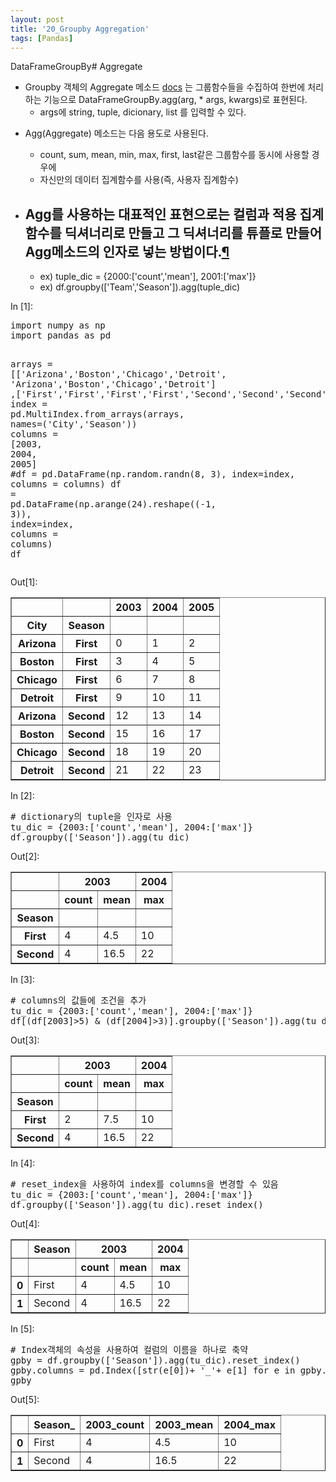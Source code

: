 ```yaml
---
layout: post
title: '20_Groupby Aggregation'
tags: [Pandas]
---
```


<div class="cell border-box-sizing text_cell rendered">
<div class="prompt input_prompt">
</div>
<div class="inner_cell">
<div class="text_cell_render border-box-sizing rendered_html">
<p>DataFrameGroupBy# Aggregate</p>
<ul>
<li>Groupby 객체의  Aggregate 메소드 <a href="https://pandas.pydata.org/pandas-docs/stable/generated/pandas.core.groupby.DataFrameGroupBy.agg.html">docs</a>
는 그룹함수들을 수집하여 한번에 처리하는 기능으로  DataFrameGroupBy.agg(arg, * args,  kwargs)로 표현된다.<ul>
<li>args에 string, tuple, dicionary, list 를 입력할 수 있다.</li>
</ul>
</li>
<li><p>Agg(Aggregate) 메소드는 다음 용도로 사용된다.</p>
<ul>
<li>count, sum, mean, min, max, first, last같은 그룹함수를 동시에 사용할 경우에 </li>
<li>자신만의 데이터 집계함수를 사용(즉, 사용자 집계함수)</li>
</ul>
</li>
<li><h2 id="Agg&#47484;-&#49324;&#50857;&#54616;&#45716;-&#45824;&#54364;&#51201;&#51064;-&#54364;&#54788;&#51004;&#47196;&#45716;-&#52972;&#47100;&#44284;-&#51201;&#50857;-&#51665;&#44228;&#54632;&#49688;&#47484;-&#46357;&#49492;&#45320;&#47532;&#47196;-&#47564;&#46308;&#44256;-&#44536;-&#46357;&#49492;&#45320;&#47532;&#47484;-&#53916;&#54540;&#47196;-&#47564;&#46308;&#50612;-Agg&#47700;&#49548;&#46300;&#51032;-&#51064;&#51088;&#47196;-&#45347;&#45716;-&#48169;&#48277;&#51060;&#45796;.">Agg&#47484; &#49324;&#50857;&#54616;&#45716; &#45824;&#54364;&#51201;&#51064; &#54364;&#54788;&#51004;&#47196;&#45716; &#52972;&#47100;&#44284; &#51201;&#50857; &#51665;&#44228;&#54632;&#49688;&#47484; &#46357;&#49492;&#45320;&#47532;&#47196; &#47564;&#46308;&#44256; &#44536; &#46357;&#49492;&#45320;&#47532;&#47484; &#53916;&#54540;&#47196; &#47564;&#46308;&#50612; Agg&#47700;&#49548;&#46300;&#51032; &#51064;&#51088;&#47196; &#45347;&#45716; &#48169;&#48277;&#51060;&#45796;.<a class="anchor-link" href="#Agg&#47484;-&#49324;&#50857;&#54616;&#45716;-&#45824;&#54364;&#51201;&#51064;-&#54364;&#54788;&#51004;&#47196;&#45716;-&#52972;&#47100;&#44284;-&#51201;&#50857;-&#51665;&#44228;&#54632;&#49688;&#47484;-&#46357;&#49492;&#45320;&#47532;&#47196;-&#47564;&#46308;&#44256;-&#44536;-&#46357;&#49492;&#45320;&#47532;&#47484;-&#53916;&#54540;&#47196;-&#47564;&#46308;&#50612;-Agg&#47700;&#49548;&#46300;&#51032;-&#51064;&#51088;&#47196;-&#45347;&#45716;-&#48169;&#48277;&#51060;&#45796;.">&#182;</a></h2><ul>
<li>ex) tuple_dic = {2000:['count','mean'], 2001:['max']}</li>
<li>ex) df.groupby(['Team','Season']).agg(tuple_dic)</li>
</ul>
</li>
</ul>

</div>
</div>
</div>
<div class="cell border-box-sizing code_cell rendered">
<div class="input">
<div class="prompt input_prompt">In&nbsp;[1]:</div>
<div class="inner_cell">
    <div class="input_area">
<div class=" highlight hl-ipython3"><pre><span></span><span class="kn">import</span> <span class="nn">numpy</span> <span class="k">as</span> <span class="nn">np</span>
<span class="kn">import</span> <span class="nn">pandas</span> <span class="k">as</span> <span class="nn">pd</span>

<span class="n">arrays</span> <span class="o">=</span> <span class="p">[[</span><span class="s1">&#39;Arizona&#39;</span><span class="p">,</span><span class="s1">&#39;Boston&#39;</span><span class="p">,</span><span class="s1">&#39;Chicago&#39;</span><span class="p">,</span><span class="s1">&#39;Detroit&#39;</span><span class="p">,</span> <span class="s1">&#39;Arizona&#39;</span><span class="p">,</span><span class="s1">&#39;Boston&#39;</span><span class="p">,</span><span class="s1">&#39;Chicago&#39;</span><span class="p">,</span><span class="s1">&#39;Detroit&#39;</span><span class="p">]</span>
         <span class="p">,[</span><span class="s1">&#39;First&#39;</span><span class="p">,</span><span class="s1">&#39;First&#39;</span><span class="p">,</span><span class="s1">&#39;First&#39;</span><span class="p">,</span><span class="s1">&#39;First&#39;</span><span class="p">,</span><span class="s1">&#39;Second&#39;</span><span class="p">,</span><span class="s1">&#39;Second&#39;</span><span class="p">,</span><span class="s1">&#39;Second&#39;</span><span class="p">,</span><span class="s1">&#39;Second&#39;</span><span class="p">]]</span>
<span class="n">index</span> <span class="o">=</span> <span class="n">pd</span><span class="o">.</span><span class="n">MultiIndex</span><span class="o">.</span><span class="n">from_arrays</span><span class="p">(</span><span class="n">arrays</span><span class="p">,</span> <span class="n">names</span><span class="o">=</span><span class="p">(</span><span class="s1">&#39;City&#39;</span><span class="p">,</span><span class="s1">&#39;Season&#39;</span><span class="p">))</span>
<span class="n">columns</span> <span class="o">=</span> <span class="p">[</span><span class="mi">2003</span><span class="p">,</span> <span class="mi">2004</span><span class="p">,</span> <span class="mi">2005</span><span class="p">]</span>
<span class="c1">#df = pd.DataFrame(np.random.randn(8, 3), index=index, columns = columns)</span>
<span class="n">df</span> <span class="o">=</span> <span class="n">pd</span><span class="o">.</span><span class="n">DataFrame</span><span class="p">(</span><span class="n">np</span><span class="o">.</span><span class="n">arange</span><span class="p">(</span><span class="mi">24</span><span class="p">)</span><span class="o">.</span><span class="n">reshape</span><span class="p">((</span><span class="o">-</span><span class="mi">1</span><span class="p">,</span> <span class="mi">3</span><span class="p">)),</span> <span class="n">index</span><span class="o">=</span><span class="n">index</span><span class="p">,</span> <span class="n">columns</span> <span class="o">=</span> <span class="n">columns</span><span class="p">)</span>
<span class="n">df</span>
</pre></div>

</div>
</div>
</div>

<div class="output_wrapper">
<div class="output">


<div class="output_area">
<div class="prompt output_prompt">Out[1]:</div>


<div class="output_html rendered_html output_subarea output_execute_result">
<div>
<style>
    .dataframe thead tr:only-child th {
        text-align: right;
    }

    .dataframe thead th {
        text-align: left;
    }

    .dataframe tbody tr th {
        vertical-align: top;
    }
</style>
<table border="1" class="dataframe">
  <thead>
    <tr style="text-align: right;">
      <th></th>
      <th></th>
      <th>2003</th>
      <th>2004</th>
      <th>2005</th>
    </tr>
    <tr>
      <th>City</th>
      <th>Season</th>
      <th></th>
      <th></th>
      <th></th>
    </tr>
  </thead>
  <tbody>
    <tr>
      <th>Arizona</th>
      <th>First</th>
      <td>0</td>
      <td>1</td>
      <td>2</td>
    </tr>
    <tr>
      <th>Boston</th>
      <th>First</th>
      <td>3</td>
      <td>4</td>
      <td>5</td>
    </tr>
    <tr>
      <th>Chicago</th>
      <th>First</th>
      <td>6</td>
      <td>7</td>
      <td>8</td>
    </tr>
    <tr>
      <th>Detroit</th>
      <th>First</th>
      <td>9</td>
      <td>10</td>
      <td>11</td>
    </tr>
    <tr>
      <th>Arizona</th>
      <th>Second</th>
      <td>12</td>
      <td>13</td>
      <td>14</td>
    </tr>
    <tr>
      <th>Boston</th>
      <th>Second</th>
      <td>15</td>
      <td>16</td>
      <td>17</td>
    </tr>
    <tr>
      <th>Chicago</th>
      <th>Second</th>
      <td>18</td>
      <td>19</td>
      <td>20</td>
    </tr>
    <tr>
      <th>Detroit</th>
      <th>Second</th>
      <td>21</td>
      <td>22</td>
      <td>23</td>
    </tr>
  </tbody>
</table>
</div>
</div>

</div>

</div>
</div>

</div>
<div class="cell border-box-sizing code_cell rendered">
<div class="input">
<div class="prompt input_prompt">In&nbsp;[2]:</div>
<div class="inner_cell">
    <div class="input_area">
<div class=" highlight hl-ipython3"><pre><span></span><span class="c1"># dictionary의 tuple을 인자로 사용 </span>
<span class="n">tu_dic</span> <span class="o">=</span> <span class="p">{</span><span class="mi">2003</span><span class="p">:[</span><span class="s1">&#39;count&#39;</span><span class="p">,</span><span class="s1">&#39;mean&#39;</span><span class="p">],</span> <span class="mi">2004</span><span class="p">:[</span><span class="s1">&#39;max&#39;</span><span class="p">]}</span>
<span class="n">df</span><span class="o">.</span><span class="n">groupby</span><span class="p">([</span><span class="s1">&#39;Season&#39;</span><span class="p">])</span><span class="o">.</span><span class="n">agg</span><span class="p">(</span><span class="n">tu_dic</span><span class="p">)</span>
</pre></div>

</div>
</div>
</div>

<div class="output_wrapper">
<div class="output">


<div class="output_area">
<div class="prompt output_prompt">Out[2]:</div>


<div class="output_html rendered_html output_subarea output_execute_result">
<div>
<style>
    .dataframe thead tr:only-child th {
        text-align: right;
    }

    .dataframe thead th {
        text-align: left;
    }

    .dataframe tbody tr th {
        vertical-align: top;
    }
</style>
<table border="1" class="dataframe">
  <thead>
    <tr>
      <th></th>
      <th colspan="2" halign="left">2003</th>
      <th>2004</th>
    </tr>
    <tr>
      <th></th>
      <th>count</th>
      <th>mean</th>
      <th>max</th>
    </tr>
    <tr>
      <th>Season</th>
      <th></th>
      <th></th>
      <th></th>
    </tr>
  </thead>
  <tbody>
    <tr>
      <th>First</th>
      <td>4</td>
      <td>4.5</td>
      <td>10</td>
    </tr>
    <tr>
      <th>Second</th>
      <td>4</td>
      <td>16.5</td>
      <td>22</td>
    </tr>
  </tbody>
</table>
</div>
</div>

</div>

</div>
</div>

</div>
<div class="cell border-box-sizing code_cell rendered">
<div class="input">
<div class="prompt input_prompt">In&nbsp;[3]:</div>
<div class="inner_cell">
    <div class="input_area">
<div class=" highlight hl-ipython3"><pre><span></span><span class="c1"># columns의 값들에 조건을 추가</span>
<span class="n">tu_dic</span> <span class="o">=</span> <span class="p">{</span><span class="mi">2003</span><span class="p">:[</span><span class="s1">&#39;count&#39;</span><span class="p">,</span><span class="s1">&#39;mean&#39;</span><span class="p">],</span> <span class="mi">2004</span><span class="p">:[</span><span class="s1">&#39;max&#39;</span><span class="p">]}</span>
<span class="n">df</span><span class="p">[(</span><span class="n">df</span><span class="p">[</span><span class="mi">2003</span><span class="p">]</span><span class="o">&gt;</span><span class="mi">5</span><span class="p">)</span> <span class="o">&amp;</span> <span class="p">(</span><span class="n">df</span><span class="p">[</span><span class="mi">2004</span><span class="p">]</span><span class="o">&gt;</span><span class="mi">3</span><span class="p">)]</span><span class="o">.</span><span class="n">groupby</span><span class="p">([</span><span class="s1">&#39;Season&#39;</span><span class="p">])</span><span class="o">.</span><span class="n">agg</span><span class="p">(</span><span class="n">tu_dic</span><span class="p">)</span>
</pre></div>

</div>
</div>
</div>

<div class="output_wrapper">
<div class="output">


<div class="output_area">
<div class="prompt output_prompt">Out[3]:</div>


<div class="output_html rendered_html output_subarea output_execute_result">
<div>
<style>
    .dataframe thead tr:only-child th {
        text-align: right;
    }

    .dataframe thead th {
        text-align: left;
    }

    .dataframe tbody tr th {
        vertical-align: top;
    }
</style>
<table border="1" class="dataframe">
  <thead>
    <tr>
      <th></th>
      <th colspan="2" halign="left">2003</th>
      <th>2004</th>
    </tr>
    <tr>
      <th></th>
      <th>count</th>
      <th>mean</th>
      <th>max</th>
    </tr>
    <tr>
      <th>Season</th>
      <th></th>
      <th></th>
      <th></th>
    </tr>
  </thead>
  <tbody>
    <tr>
      <th>First</th>
      <td>2</td>
      <td>7.5</td>
      <td>10</td>
    </tr>
    <tr>
      <th>Second</th>
      <td>4</td>
      <td>16.5</td>
      <td>22</td>
    </tr>
  </tbody>
</table>
</div>
</div>

</div>

</div>
</div>

</div>
<div class="cell border-box-sizing code_cell rendered">
<div class="input">
<div class="prompt input_prompt">In&nbsp;[4]:</div>
<div class="inner_cell">
    <div class="input_area">
<div class=" highlight hl-ipython3"><pre><span></span><span class="c1"># reset_index을 사용하여 index를 columns을 변경할 수 있음</span>
<span class="n">tu_dic</span> <span class="o">=</span> <span class="p">{</span><span class="mi">2003</span><span class="p">:[</span><span class="s1">&#39;count&#39;</span><span class="p">,</span><span class="s1">&#39;mean&#39;</span><span class="p">],</span> <span class="mi">2004</span><span class="p">:[</span><span class="s1">&#39;max&#39;</span><span class="p">]}</span>
<span class="n">df</span><span class="o">.</span><span class="n">groupby</span><span class="p">([</span><span class="s1">&#39;Season&#39;</span><span class="p">])</span><span class="o">.</span><span class="n">agg</span><span class="p">(</span><span class="n">tu_dic</span><span class="p">)</span><span class="o">.</span><span class="n">reset_index</span><span class="p">()</span>
</pre></div>

</div>
</div>
</div>

<div class="output_wrapper">
<div class="output">


<div class="output_area">
<div class="prompt output_prompt">Out[4]:</div>


<div class="output_html rendered_html output_subarea output_execute_result">
<div>
<style>
    .dataframe thead tr:only-child th {
        text-align: right;
    }

    .dataframe thead th {
        text-align: left;
    }

    .dataframe tbody tr th {
        vertical-align: top;
    }
</style>
<table border="1" class="dataframe">
  <thead>
    <tr>
      <th></th>
      <th>Season</th>
      <th colspan="2" halign="left">2003</th>
      <th>2004</th>
    </tr>
    <tr>
      <th></th>
      <th></th>
      <th>count</th>
      <th>mean</th>
      <th>max</th>
    </tr>
  </thead>
  <tbody>
    <tr>
      <th>0</th>
      <td>First</td>
      <td>4</td>
      <td>4.5</td>
      <td>10</td>
    </tr>
    <tr>
      <th>1</th>
      <td>Second</td>
      <td>4</td>
      <td>16.5</td>
      <td>22</td>
    </tr>
  </tbody>
</table>
</div>
</div>

</div>

</div>
</div>

</div>
<div class="cell border-box-sizing code_cell rendered">
<div class="input">
<div class="prompt input_prompt">In&nbsp;[5]:</div>
<div class="inner_cell">
    <div class="input_area">
<div class=" highlight hl-ipython3"><pre><span></span><span class="c1"># Index객체의 속성을 사용하여 컬럼의 이름을 하나로 축약</span>
<span class="n">gpby</span> <span class="o">=</span> <span class="n">df</span><span class="o">.</span><span class="n">groupby</span><span class="p">([</span><span class="s1">&#39;Season&#39;</span><span class="p">])</span><span class="o">.</span><span class="n">agg</span><span class="p">(</span><span class="n">tu_dic</span><span class="p">)</span><span class="o">.</span><span class="n">reset_index</span><span class="p">()</span>
<span class="n">gpby</span><span class="o">.</span><span class="n">columns</span> <span class="o">=</span> <span class="n">pd</span><span class="o">.</span><span class="n">Index</span><span class="p">([</span><span class="nb">str</span><span class="p">(</span><span class="n">e</span><span class="p">[</span><span class="mi">0</span><span class="p">])</span><span class="o">+</span> <span class="s1">&#39;_&#39;</span><span class="o">+</span> <span class="n">e</span><span class="p">[</span><span class="mi">1</span><span class="p">]</span> <span class="k">for</span> <span class="n">e</span> <span class="ow">in</span> <span class="n">gpby</span><span class="o">.</span><span class="n">columns</span><span class="o">.</span><span class="n">tolist</span><span class="p">()])</span>
<span class="n">gpby</span>
</pre></div>

</div>
</div>
</div>

<div class="output_wrapper">
<div class="output">


<div class="output_area">
<div class="prompt output_prompt">Out[5]:</div>


<div class="output_html rendered_html output_subarea output_execute_result">
<div>
<style>
    .dataframe thead tr:only-child th {
        text-align: right;
    }

    .dataframe thead th {
        text-align: left;
    }

    .dataframe tbody tr th {
        vertical-align: top;
    }
</style>
<table border="1" class="dataframe">
  <thead>
    <tr style="text-align: right;">
      <th></th>
      <th>Season_</th>
      <th>2003_count</th>
      <th>2003_mean</th>
      <th>2004_max</th>
    </tr>
  </thead>
  <tbody>
    <tr>
      <th>0</th>
      <td>First</td>
      <td>4</td>
      <td>4.5</td>
      <td>10</td>
    </tr>
    <tr>
      <th>1</th>
      <td>Second</td>
      <td>4</td>
      <td>16.5</td>
      <td>22</td>
    </tr>
  </tbody>
</table>
</div>
</div>

</div>

</div>
</div>

</div>
